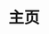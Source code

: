 ---
home: true
icon: home
title: 主页
heroImage: /logo.svg
bgImage: https://theme-hope-assets.vuejs.press/bg/6-light.svg
bgImageDark: https://theme-hope-assets.vuejs.press/bg/6-dark.svg
bgImageStyle:
  background-attachment: fixed
heroText: 编程时光
tagline: 致力于帮助读者学习和进阶
actions:
  - text: 使用指南 💡
    link: /preamble.html
    type: primary

  - text: 开始阅读
    link: /preamble.html



highlights:

  - header: 关于编程时光
    description: 持续推出 《现代Javascrip高级教程》，《现代TypeScript高级教程》，《深入浅出Dart》等等精品课程
    image: /assets/image/wx.png
    bgImage: https://theme-hope-assets.vuejs.press/bg/4-light.svg
    bgImageDark: https://theme-hope-assets.vuejs.press/bg/4-dark.svg
    highlights:
      - title: 《现代JavaScript高级教程》
        details: 课程旨在帮助学习者进阶JavaScript编程，涵盖现代JavaScript的高级概念和技术，包括异步编程、函数式编程、模块化开发、ES6+语法等。通过实际项目示例和练习，学习者将深入了解如何在JavaScript中构建高质量的应用程序。
        link: https://www.coding-time

      - title: 《现代TypeScript高级教程》
        details: 这门课程专注于TypeScript编程语言，它是JavaScript的超集，为JavaScript开发者提供了静态类型检查和更强大的工具支持。课程将深入讲解TypeScript的语法、类型系统、面向对象编程、模块化开发等内容，并通过实际案例和练习帮助学习者掌握使用TypeScript构建可扩展应用程序的技巧。
        link:  https://www.coding-time/typescript

      - title: 《深入浅出Dart》
        details: Dart是一种可用于构建Web、移动和桌面应用程序的开发语言。该课程将引导学习者快速入门Dart编程，并教授使用Dart和Flutter框架开发跨平台移动应用的基础知识。学习者将学习Dart的语法、面向对象编程、Flutter UI开发等，通过实战项目的实践，逐步掌握Dart应用程序开发的技能。
        link:  https://www.coding-time/dart

  - header: 深入浅出Dart
    image: /assets/image/features.svg
    bgImage: https://theme-hope-assets.vuejs.press/bg/5-light.svg
    bgImageDark: https://theme-hope-assets.vuejs.press/bg/5-dark.svg
    link: https://www.coding-time.cn/dart
    highlights:
      - title: 全面介绍Dart编程语言的实用指南，适合初学者和有一定经验的开发者。通过深入的解释和丰富的代码示例，读者将快速掌握Dart的核心概念和语法。

      - title: 包括面向对象编程和异步操作等重要内容。通过丰富的代码示例和清晰的解释，你将能够迅速掌握Dart的特性，并将其应用于实际项目中。

      - title: 通过与JavaScript的对比，突出了Dart在类型安全、可读性和工具生态方面的优势。读者将学习如何利用Dart的特性构建高效、可靠的应用程序，同时充分发挥Dart的跨平台开发能力。

      - title: 掌握移动应用开发、Web开发还是服务器端开发，本书都会为你提供实用的技能和知识。你将学会使用Dart的面向对象编程、异步操作和模块化系统，以及如何与现有的JavaScript代码进行迁移和互操作。


  - header: 现代TypeScript高级教程
    image: /assets/image/layout.svg
    bgImage: https://theme-hope-assets.vuejs.press/bg/2-light.svg
    bgImageDark: https://theme-hope-assets.vuejs.press/bg/3-dark.svg
    link: https://www.coding-time.cn/typescript
    highlights:

      - title: 《现代TypeScript高级教程》是一个深度解析TypeScript最新特性，包括装饰器、泛型、高级类型以及元数据反射等实战指南。

      - title: 本教程对TypeScript的核心概念进行了深入探讨，旨在帮助开发者掌握TypeScript在复杂项目中的应用。

      - title: 结合最新的语法特性和生动的代码示例，本教程将引领你跃过TypeScript的高级阶段，更深入理解和应用静态类型语言的优势。

      - title: 无论你是想深入理解TypeScript语言本身，还是希望提升在大型项目中的编程技巧，"现代TypeScript高级教程"都将为你提供丰富的知识资源和实践经验。

  - header: 现代Javascript高级教程
    image: /assets/image/box.svg
    bgImage: https://theme-hope-assets.vuejs.press/bg/5-light.svg
    bgImageDark: https://theme-hope-assets.vuejs.press/bg/5-dark.svg
    link: https://www.coding-time.cn/typescript
    highlights:
      - title: ECMAScript 6+（ES6+）：详细介绍ES6及其后续版本中引入的新特性，如箭头函数、解构赋值、模板字面量、迭代器等。同时，还介绍了ES模块化以及模块加载器的使用。

      - title: 异步编程：讲解JavaScript中的异步编程模式和技术，包括回调函数、Promise、Async/Await和Generator函数。这些技术可以帮助您更好地处理异步操作和处理复杂的并发流程。

      - title: 函数式编程：介绍函数式编程的基本原则和概念，并演示如何在JavaScript中应用函数式编程的技术。包括高阶函数、纯函数、函数组合等内容。

      - title: 面向对象编程：探讨JavaScript中的面向对象编程范式，包括原型继承、类、封装、继承和多态等概念。同时还介绍了ES6中新增的类语法和模块化的支持。

copyright: false
footer: <span> Copyright © 2023 - linwu</span>&nbsp;&nbsp;<span>&nbsp;<a style="color:#212529" href="https://beian.miit.gov.cn/" target="_blank">粤ICP备 2023073291号-1</a></span>
---
